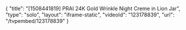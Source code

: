 {
    "title": "[1508441819] PRAI 24K Gold Wrinkle Night Creme in Lion Jar",
    "type": "solo",
    "layout": "iframe-static",
    "videoId": "123178839",
    "url": "\/tvpembed\/123178839"
}